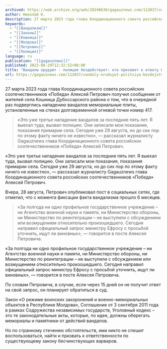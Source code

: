 ```yaml
---
archived: https://web.archive.org/web/20240630/gagauznews.com/112037/vandaly-oruduyut-politsiya-bezdejstvuet-kto-prizovet-k-otvetu-beschinstvuyushhih-varvarov.html
author: Николай К.
description: 27 марта 2023 года глава Координационного совета российских соотечественников «Победа» Алексей Петрович получил сообщение от жителей села Кошница Дубоссарского района о том, что в очередной раз подверглись нападению вандалов мемориальные плиты, установленные на стенах долговременной огневой точки номер 417. «Это уже третье нападение вандалов за последние пять лет. Я выехал туда, вызвал полицию. Они записали мои показания, показания примарии села. Сегодня уже 29 августа, но до сих пор по этому факту ничего не известно», — рассказал журналисту Gagauznews глава Координационного совета российских соотечественников «Победа» Алексей Петрович. Вчера, 28 августа, Петрович опубликовал пост в социальных сетях, где отметил, что с момента […]
keywords:
  - "[[Вандализм]]"
  - "[[Законы]]"
  - "[[Кошница]]"
  - "[[Молдова]]"
  - "[[Петрович]]"
  - "[[Полиция]]"
language: ru
publication: "[[gagauznews]]"
published: 2023-08-29T12:32:52+00:00
title: "Вандалы орудуют - полиция бездействует: кто призовет к ответу бесчинствующих варваров?"
url: https://gagauznews.com/112037/vandaly-oruduyut-politsiya-bezdejstvuet-kto-prizovet-k-otvetu-beschinstvuyushhih-varvarov.html
---
```


27 марта 2023 года глава Координационного совета российских соотечественников «Победа» Алексей Петрович получил сообщение от жителей села Кошница Дубоссарского района о том, что в очередной раз подверглись нападению вандалов мемориальные плиты, установленные на стенах долговременной огневой точки номер 417.

> «Это уже третье нападение вандалов за последние пять лет. Я выехал туда, вызвал полицию. Они записали мои показания, показания примарии села. Сегодня уже 29 августа, но до сих пор по этому факту ничего не известно», — рассказал журналисту Gagauznews глава Координационного совета российских соотечественников «Победа» Алексей Петрович.

«Это уже третье нападение вандалов за последние пять лет. Я выехал туда, вызвал полицию. Они записали мои показания, показания примарии села. Сегодня уже 29 августа, но до сих пор по этому факту ничего не известно», — рассказал журналисту Gagauznews глава Координационного совета российских соотечественников «Победа» Алексей Петрович.

Вчера, 28 августа, Петрович опубликовал пост в социальных сетях, где отметил, что с момента фиксации факта вандализма прошло 6 месяцев.

> «За полгода ни одно профильное государственное учреждение – ни Агентство военной науки и памяти, ни Министерство обороны, ни Министерство по реинтеграции – не выступили с обсуждением или возмущением относительно произошедшего. Сегодня направил официальный запрос министру Ефросу с просьбой уточнить, ищут ли виновных», — говорится в посте Алексея Петровича.

«За полгода ни одно профильное государственное учреждение – ни Агентство военной науки и памяти, ни Министерство обороны, ни Министерство по реинтеграции – не выступили с обсуждением или возмущением относительно произошедшего. Сегодня направил официальный запрос министру Ефросу с просьбой уточнить, ищут ли виновных», — говорится в посте Алексея Петровича.

По словам Петровича, в случае, если через 15 дней он не получит ответ на свой запрос, он планирует обратиться в суд.

Закон «O режиме воинских захоронений и военно-мемориальных объектов в Республике Молдова», Соглашение от 3 сентября 2011 года в рамках Содружества независимых государств, Уголовный кодекс – это те законодательные акты, которые, по идее, должны оберегать мемориалы и памятники от действий вандалов.

Но по странному стечению обстоятельств, ими никто не спешит воспользоваться, найти и призвать к ответственности по существующему закону бесчинствующих варваров.